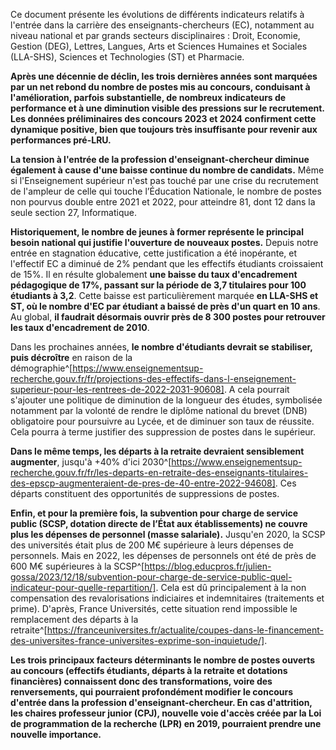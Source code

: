 Ce document présente les évolutions de différents indicateurs relatifs à l'entrée dans la carrière des enseignants-chercheurs (EC), notamment au niveau national et par grands secteurs disciplinaires : 
Droit, Economie, Gestion (DEG), Lettres, Langues, Arts et Sciences Humaines et Sociales (LLA-SHS), Sciences et Technologies (ST) et Pharmacie.

__Après une décennie de déclin, les trois dernières années sont marquées par un net rebond du nombre de postes mis au concours, conduisant à l'amélioration, parfois substantielle, de nombreux indicateurs de performance et à une diminution visible des pressions sur le recrutement. Les données préliminaires des concours 2023 et 2024 confirment cette dynamique positive, bien que toujours très insuffisante pour revenir aux performances pré-LRU.__

__La tension à l'entrée de la profession d'enseignant-chercheur diminue également à cause d'une baisse continue du nombre de candidats.__ Même si l'Enseignement supérieur n'est pas touché par une crise du recrutement de l'ampleur de celle qui touche l’Éducation Nationale, le nombre de postes non pourvus double entre 2021 et 2022, pour atteindre 81, dont 12 dans la seule section 27, Informatique.

__Historiquement, le nombre de jeunes à former représente le principal besoin national qui justifie l'ouverture de nouveaux postes.__ Depuis notre entrée en stagnation éducative, cette justification a été inopérante, et l'effectif EC a diminué de 2% pendant que les effectifs étudiants croissaient de 15%.
Il en résulte globalement __une baisse du taux d'encadrement pédagogique de 17%, passant sur la période de 3,7 titulaires pour 100 étudiants à 3,2__. Cette baisse est particulièrement marquée __en LLA-SHS et ST, où le nombre d'EC par étudiant a baissé de près d'un quart en 10 ans__. Au global, __il faudrait désormais ouvrir près de 8 300 postes pour retrouver les taux d'encadrement de 2010__.

Dans les prochaines années, __le nombre d'étudiants devrait se stabiliser, puis décroître__ en raison de la démographie^[https://www.enseignementsup-recherche.gouv.fr/fr/projections-des-effectifs-dans-l-enseignement-superieur-pour-les-rentrees-de-2022-2031-90608]. A cela pourrait s'ajouter une politique de diminution de la longueur des études, symbolisée notamment par la volonté de rendre le diplôme national du brevet (DNB) obligatoire pour poursuivre au Lycée, et de diminuer son taux de réussite. Cela pourra à terme justifier des suppression de postes dans le supérieur.

__Dans le même temps, les départs à la retraite devraient sensiblement augmenter__, jusqu'à +40%  d'ici 2030^[https://www.enseignementsup-recherche.gouv.fr/fr/les-departs-en-retraite-des-enseignants-titulaires-des-epscp-augmenteraient-de-pres-de-40-entre-2022-94608]. Ces départs constituent des opportunités de suppressions de postes.

__Enfin, et pour la première fois, la subvention pour charge de service public (SCSP, dotation directe de l’État aux établissements) ne couvre plus les dépenses de personnel (masse salariale).__ Jusqu'en 2020, la SCSP des universités était plus de 200 M€ supérieure à leurs dépenses de personnels. Mais en 2022, les dépenses de personnels ont été de près de 600 M€ supérieures à la SCSP^[https://blog.educpros.fr/julien-gossa/2023/12/18/subvention-pour-charge-de-service-public-quel-indicateur-pour-quelle-repartition/]. Cela est dû principalement à la non compensation des revalorisations indiciaires et indemnitaires (traitements et prime). D'après, France Universités, cette situation rend impossible le remplacement des départs à la retraite^[https://franceuniversites.fr/actualite/coupes-dans-le-financement-des-universites-france-universites-exprime-son-inquietude/].

__Les trois principaux facteurs déterminants le nombre de postes ouverts au concours (effectifs étudiants, départs à la retraite et dotations financières) connaissent donc des transformations, voire des renversements, qui pourraient profondément modifier le concours d'entrée dans la profession d'enseignant-chercheur. En cas d'attrition, les chaires professeur junior (CPJ), nouvelle voie d'accès créée par la Loi de programmation de la recherche (LPR) en 2019, pourraient prendre une nouvelle importance.__

